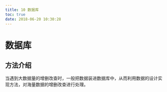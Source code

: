 ```yaml
---
title: 10 数据库
toc: true
date: 2018-06-20 10:30:28
---
```

# 数据库

## 方法介绍

当遇到大数据量的增删改查时，一般把数据装进数据库中，从而利用数据的设计实现方法，对海量数据的增删改查进行处理。
